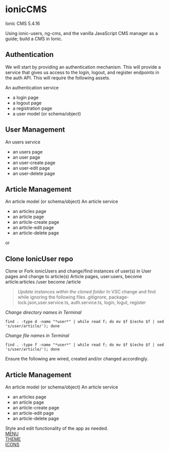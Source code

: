 # ionicCMS
Ionic CMS 5.4.16

Using ionic-users, ng-cms, and the vanilla JavaScript CMS manager as a guide; build a CMS in Ionic.

## Authentication
We will start by providing an authentication mechanism. This will provide a service that gives us access to the login, logout, and register endpoints in the auth API. This will require the following assets.

An authentication service
* a login page
* a logout page
* a registration page
* a user model (or schema/object)

## User Management
An users service
* an users page
* an user page
* an user-create page
* an user-edit page
* an user-delete page

## Article Management
An article model (or schema/object)
An article service
* an articles page
* an article page
* an article-create page
* an article-edit page
* an article-delete page

or

## Clone IonicUser repo
Clone or Fork ionicUsers and change/find instances of user(s) in User pages and change to article(s) 
Article pages, user:users, become article:articles
/user become /article

> *Update instances within the cloned folder*
> In VSC change and find while ignoring the following files
> .gitignore, package-lock.json,user.service.ts, auth.service.ts, login, logut, register

*Change directory names in Terminal*

 ```find . -type d -name "*user*" | while read f; do mv $f $(echo $f | sed 's/user/article/'); done```


*Change file names in Terminal*

```find . -type f -name "*user*" | while read f; do mv $f $(echo $f | sed 's/user/article/'); done```

Ensure the following are wired, created and/or changed accordingly.

## Article Management
An article model (or schema/object)
An article service
* an articles page
* an article page
* an article-create page
* an article-edit page
* an article-delete page

Style and edit functionality of the app as needed.\
[MENU](https://ionicframework.com/docs/api/menu)\
[THEME](https://ionicframework.com/docs/theming/themes)\
[ICONS](https://ionicons.com/)

